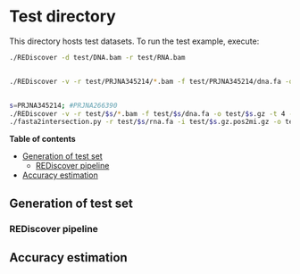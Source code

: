 # Test directory
This directory hosts test datasets.
To run the test example, execute: 
```bash
./REDiscover -d test/DNA.bam -r test/RNA.bam


./REDiscover -v -r test/PRJNA345214/*.bam -f test/PRJNA345214/dna.fa -o test/PRJNA345214 -t 4 -fr-secondstrand


s=PRJNA345214; #PRJNA266390
./REDiscover -v -r test/$s/*.bam -f test/$s/dna.fa -o test/$s.gz -t 4 -fr-secondstrand
./fasta2intersection.py -r test/$s/rna.fa -i test/$s.gz.pos2mi.gz -o test/$s.gz.pos2mi.gz.mods

```


**Table of contents**  
- [Generation of test set](#Generation-of-test-set)
  - [REDiscover pipeline](#rediscover-pipeline)
- [Accuracy estimation](#accuracy-estimation)


## Generation of test set


### REDiscover pipeline


## Accuracy estimation
